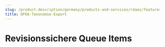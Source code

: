 ```yaml
---
slug: /product-description/germany/products-and-services/rdaas/features/revision-safe-receipt-data
title: DFKA-Taxonomie-Export
---
```


# Revisionssichere Queue Items